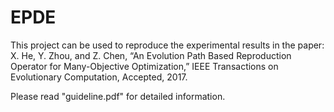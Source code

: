 # EPDE

This project can be used to reproduce the experimental results in the paper:
X. He, Y. Zhou, and Z. Chen, “An Evolution Path Based Reproduction Operator for Many-Objective Optimization,” IEEE Transactions on Evolutionary Computation, Accepted, 2017.

Please read "guideline.pdf" for detailed information.